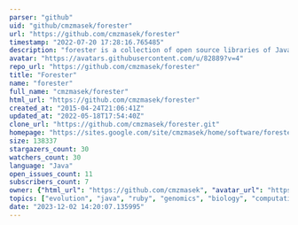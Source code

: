 ```yaml
---
parser: "github"
uid: "github/cmzmasek/forester"
url: "https://github.com/cmzmasek/forester"
timestamp: "2022-07-20 17:28:16.765485"
description: "forester is a collection of open source libraries of Java and Ruby software for phylogenomics and evolutionary biology research"
avatar: "https://avatars.githubusercontent.com/u/82889?v=4"
repo_url: "https://github.com/cmzmasek/forester"
title: "Forester"
name: "forester"
full_name: "cmzmasek/forester"
html_url: "https://github.com/cmzmasek/forester"
created_at: "2015-04-24T21:06:41Z"
updated_at: "2022-05-18T17:54:40Z"
clone_url: "https://github.com/cmzmasek/forester.git"
homepage: "https://sites.google.com/site/cmzmasek/home/software/forester"
size: 138337
stargazers_count: 30
watchers_count: 30
language: "Java"
open_issues_count: 11
subscribers_count: 7
owner: {"html_url": "https://github.com/cmzmasek", "avatar_url": "https://avatars.githubusercontent.com/u/82889?v=4", "login": "cmzmasek", "type": "User"}
topics: ["evolution", "java", "ruby", "genomics", "biology", "computational-biology", "phylogenetics", "visualization", "phylogenetic-trees"]
date: "2023-12-02 14:20:07.135995"
---
```

